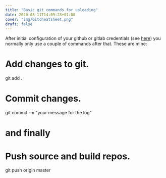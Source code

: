 ```yaml
---
title: "Basic git commands for uploading"
date: 2020-08-11T14:09:23+01:00
cover: "img/Gitcheatsheet.png"
draft: false
---
```


After initial configuration of your github or gitlab credentials (see <a href="https://education.github.com/git-cheat-sheet-education.pdf">here</a>) you normally only use a couple of commands after that.
These are mine:


# Add changes to git.

git add .

# Commit changes.

git commit -m "your message for the log"

# and finally

# Push source and build repos.

git push origin master


